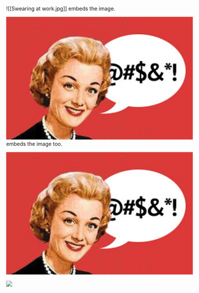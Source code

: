 ![[Swearing at work.jpg]] embeds the image.

![](assets/Swearing%20at%20work.jpg) embeds the image too.

![test](assets/Swearing%20at%20work.jpg)

![](Swearing%20at%20work.jpg)
